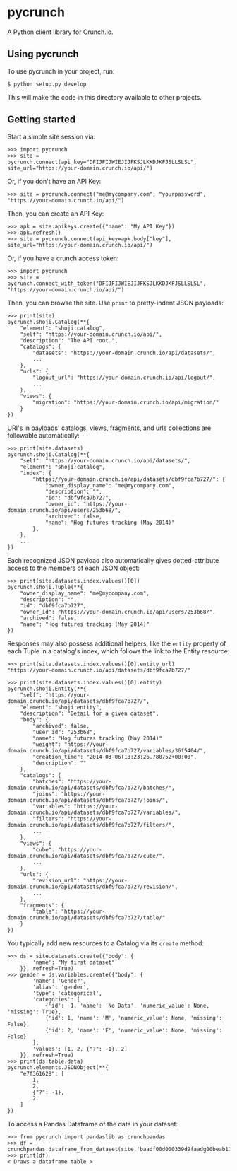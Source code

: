 pycrunch
========

A Python client library for Crunch.io.


Using pycrunch
--------------

To use pycrunch in your project, run:

    $ python setup.py develop

This will make the code in this directory available to other projects.

Getting started
---------------

Start a simple site session via:

    >>> import pycrunch
    >>> site = pycrunch.connect(api_key="DFIJFIJWIEJIJFKSJLKKDJKFJSLLSLSL", site_url="https://your-domain.crunch.io/api/")

Or, if you don't have an API Key:

    >>> site = pycrunch.connect("me@mycompany.com", "yourpassword", "https://your-domain.crunch.io/api/")

Then, you can create an API Key:

    >>> apk = site.apikeys.create({"name": "My API Key"})
    >>> apk.refresh()
    >>> site = pycrunch.connect(api_key=apk.body["key"], site_url="https://your-domain.crunch.io/api/")

Or, if you have a crunch access token:

    >>> import pycrunch
    >>> site = pycrunch.connect_with_token("DFIJFIJWIEJIJFKSJLKKDJKFJSLLSLSL", "https://your-domain.crunch.io/api/")

Then, you can browse the site. Use `print` to pretty-indent JSON payloads:

    >>> print(site)
    pycrunch.shoji.Catalog(**{
        "element": "shoji:catalog",
        "self": "https://your-domain.crunch.io/api/",
        "description": "The API root.",
        "catalogs": {
            "datasets": "https://your-domain.crunch.io/api/datasets/",
            ...
        },
        "urls": {
            "logout_url": "https://your-domain.crunch.io/api/logout/",
            ...
        },
        "views": {
            "migration": "https://your-domain.crunch.io/api/migration/"
        }
    })

URI's in payloads' catalogs, views, fragments, and urls collections
are followable automatically:

    >>> print(site.datasets)
    pycrunch.shoji.Catalog(**{
        "self": "https://your-domain.crunch.io/api/datasets/",
        "element": "shoji:catalog",
        "index": {
            "https://your-domain.crunch.io/api/datasets/dbf9fca7b727/": {
                "owner_display_name": "me@mycompany.com",
                "description": "",
                "id": "dbf9fca7b727",
                "owner_id": "https://your-domain.crunch.io/api/users/253b68/",
                "archived": false,
                "name": "Hog futures tracking (May 2014)"
            },
        },
        ...
    })

Each recognized JSON payload also automatically gives dotted-attribute
access to the members of each JSON object:

    >>> print(site.datasets.index.values()[0])
    pycrunch.shoji.Tuple(**{
        "owner_display_name": "me@mycompany.com",
        "description": "",
        "id": "dbf9fca7b727",
        "owner_id": "https://your-domain.crunch.io/api/users/253b68/",
        "archived": false,
        "name": "Hog futures tracking (May 2014)"
    })

Responses may also possess additional helpers, like the `entity` property of
each Tuple in a catalog's index, which follows the link to the Entity resource:

    >>> print(site.datasets.index.values()[0].entity_url)
    "https://your-domain.crunch.io/api/datasets/dbf9fca7b727/"

    >>> print(site.datasets.index.values()[0].entity)
    pycrunch.shoji.Entity(**{
        "self": "https://your-domain.crunch.io/api/datasets/dbf9fca7b727/",
        "element": "shoji:entity",
        "description": "Detail for a given dataset",
        "body": {
            "archived": false,
            "user_id": "253b68",
            "name": "Hog futures tracking (May 2014)"
            "weight": "https://your-domain.crunch.io/api/datasets/dbf9fca7b727/variables/36f5404/",
            "creation_time": "2014-03-06T18:23:26.780752+00:00",
            "description": ""
        },
        "catalogs": {
            "batches": "https://your-domain.crunch.io/api/datasets/dbf9fca7b727/batches/",
            "joins": "https://your-domain.crunch.io/api/datasets/dbf9fca7b727/joins/",
            "variables": "https://your-domain.crunch.io/api/datasets/dbf9fca7b727/variables/",
            "filters": "https://your-domain.crunch.io/api/datasets/dbf9fca7b727/filters/",
            ...
        },
        "views": {
            "cube": "https://your-domain.crunch.io/api/datasets/dbf9fca7b727/cube/",
            ...
        },
        "urls": {
            "revision_url": "https://your-domain.crunch.io/api/datasets/dbf9fca7b727/revision/",
            ...
        },
        "fragments": {
            "table": "https://your-domain.crunch.io/api/datasets/dbf9fca7b727/table/"
        }
    })

You typically add new resources to a Catalog via its `create` method:

    >>> ds = site.datasets.create({"body": {
            'name': "My first dataset"
        }}, refresh=True)
    >>> gender = ds.variables.create({"body": {
            'name': 'Gender',
            'alias': 'gender',
            'type': 'categorical',
            'categories': [
                {'id': -1, 'name': 'No Data', 'numeric_value': None, 'missing': True},
                {'id': 1, 'name': 'M', 'numeric_value': None, 'missing': False},
                {'id': 2, 'name': 'F', 'numeric_value': None, 'missing': False}
            ],
            'values': [1, 2, {"?": -1}, 2]
        }}, refresh=True)
    >>> print(ds.table.data)
    pycrunch.elements.JSONObject(**{
        "e7f361628": [
            1,
            2,
            {"?": -1},
            2
        ]
    })

To access a Pandas Dataframe of the data in your dataset:

    >>> from pycrunch import pandaslib as crunchpandas
    >>> df = crunchpandas.dataframe_from_dataset(site,'baadf00d000339d9faadg00beab11e')
    >>> print(df)
    < Draws a dataframe table >
